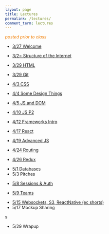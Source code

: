 ```yaml
---
layout: page
title: Lectures
permalink: /lectures/
comment_term: lectures
---
```



<span style="color: #F27D00">*posted prior to class*</span>

<!-- * 3/27 Welcome -->
* [3/27 Welcome](00_welcome/)
<!-- * 3/27 Structure of the Internet -->
* [3/2= Structure of the Internet](01_interwebs/)
<!-- * 3/29 HTML -->
* [3/29 HTML](02_html/)
<!-- * 3/29 Git -->
* [3/29 Git](02_git/)
<!-- * 4/3 CSS -->
* [4/3 CSS](03_css/)
<!-- * 4/4 Some Design Things -->
* [4/4 Some Design Things](03_design/)
<!-- * 4/5 JS and DOM -->
* [4/5 JS and DOM](04_js1)
<!-- * 4/10 JS P2 -->
* [4/10 JS P2](05_js2)
<!-- * 4/12 Frameworks Intro -->
* [4/12 Frameworks Intro](06_react1)
<!-- * 4/17 React -->
* [4/17 React](07_react2)
<!-- * 4/19 Advanced JS -->
* [4/19 Advanced JS](08_advanced_js)
<!-- * 4/17 Projects -->
<!-- * [4/17 Projects](07_project_intro) -->
<!-- * 4/24 Routing -->
* [4/24 Routing](09_routing)
<!-- * 4/26 Redux -->
* [4/26 Redux](10_redux)
<!-- * 5/1 Databases -->
* [5/1 Databases](12_intro_to_databases)
* 5/3 Pitches
<!-- * [5/3 Pitches](11_pitches) -->
<!-- * 5/8 Sessions & Auth -->
* [5/8 Sessions & Auth](13_sessions_auth)
<!-- * 5/9 Teams -->
* [5/9 Teams](13_teams)
<!-- * 5/15 Websockets, S3, ReactNative -->
* [5/15 Websockets, S3, ReactNative (ec shorts)](15_ec_shorts)
* 5/17 Mockup Sharing
<!-- * 5/17 Mockup Sharing -->s
* 5/29 Wrapup
<!-- * [5/29 Wrapup](16_wrapup) -->
